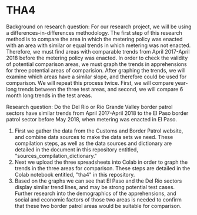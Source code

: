 # THA4
Background on research question:  For our research project, we will be using a differences-in-differences methodology. The first step of this research method is to compare the area in which the metering policy was enacted with an area with similar or equal trends in which metering was not enacted. Therefore, we must find areas with comparable trends from April 2017-April 2018 before the metering policy was enacted. In order to check the validity of potential comparison areas, we must graph the trends in apprehensions for three potential areas of comparision. After graphing the trends, we will examine which areas have a similar slope, and therefore could be used for comparison. We will repeat this process twice. First, we will compare year-long trends between the three test areas, and second, we will compare 6 month long trends in the test areas.

Research question: Do the Del Rio or Rio Grande Valley border patrol sectors have similar trends from April 2017-April 2018 to the El Paso border patrol sector before May 2018, when metering was enacted in El Paso. 

1. First we gather the data from the Customs and Border Patrol website, and combine data sources to make the data sets we need. These compilation steps, as well as the data sources and dictionary are detailed in the document in this repository entitled, "sources_compilation_dictionary." 
2. Next we upload the three spreadsheets into Colab in order to graph the trends in the three areas for comparison. These steps are detailed in the Colab notebook entitled, "tha4" in this repository.
3. Based on the graphs we can see that El Paso and the Del Rio sectors display similar trend lines, and may be strong potential test cases. Further research into the demographics of the apprehensions, and social and economic factors of those two areas is needed to confirm that these two border patrol areas would be suitable for comparison.
